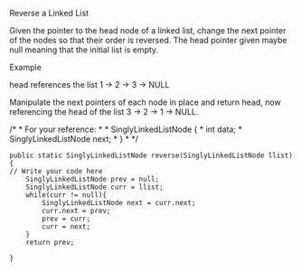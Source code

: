 Reverse a Linked List

Given the pointer to the head node of a linked list, change the next pointer of the nodes so that their order is reversed. The head pointer given maybe null meaning that the initial list is empty.

Example

head references the list 1 -> 2 -> 3 -> NULL

Manipulate the next pointers of each node in place and return head, now referencing the head of the list 3 -> 2 -> 1 -> NULL.



/*
     * For your reference:
     *
     * SinglyLinkedListNode {
     *     int data;
     *     SinglyLinkedListNode next;
     * }
     *
     */

    public static SinglyLinkedListNode reverse(SinglyLinkedListNode llist) {
    // Write your code here
        SinglyLinkedListNode prev = null;
        SinglyLinkedListNode curr = llist;
        while(curr != null){
            SinglyLinkedListNode next = curr.next;
            curr.next = prev;
            prev = curr;
            curr = next;
        }
        return prev;

    }
